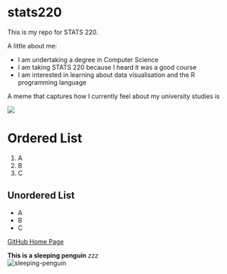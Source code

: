 # stats220

This is my repo for STATS 220. 

A little about me:

- I am undertaking a degree in Computer Science
- I am taking STATS 220 because I heard it was a good course
- I am interested in learning about data visualisation and the R programming language

A meme that captures how I currently feel about my university studies is 

![](https://c.tenor.com/8druEACXtX8AAAAd/tenor.gif)

# Ordered List
1. A
2. B
3. C

## Unordered List
- A
- B
- C

[GitHub Home Page](https://www.github.com)

**This is a sleeping penguin** *zzz*  
![sleeping-penguin](https://c.tenor.com/trpAVinW6gAAAAAd/tenor.gif)
